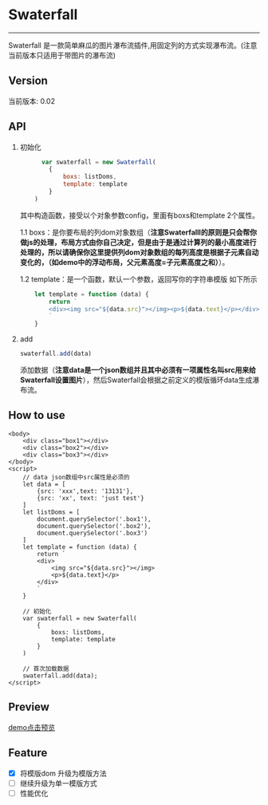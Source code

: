 # Swaterfall
---
Swaterfall 是一款简单麻瓜的图片瀑布流插件,用固定列的方式实现瀑布流。(注意当前版本只适用于带图片的瀑布流)

## Version
当前版本: 0.02

## API
1.	初始化

	```javascript
	      var swaterfall = new Swaterfall(
	        {
	            boxs: listDoms,
	            template: template
	        }
	    )
	```
	其中构造函数，接受以个对象参数config，里面有boxs和template 2个属性。
	
	1.1 boxs：是你要布局的列dom对象数组（**注意Swaterfalll的原则是只会帮你做js的处理，布局方式由你自己决定，但是由于是通过计算列的最小高度进行处理的，所以请确保你这里提供列dom对象数组的每列高度是根据子元素自动变化的，（如demo中的浮动布局，父元素高度=子元素高度之和）**）。
	
	1.2 template：是一个函数，默认一个参数，返回写你的字符串模版 如下所示
	
	```javascript
		let template = function (data) {
			return `
			<div><img src="${data.src}"></img><p>${data.text}</p></div>
			`
		}
	```


2. add

	```javascript
	swaterfall.add(data)
	```
	添加数据（**注意data是一个json数组并且其中必须有一项属性名叫src用来给Swaterfall设置图片**），然后Swaterfall会根据之前定义的模版循环data生成瀑布流。

## How to use

```javasript
<body>
    <div class="box1"></div>
    <div class="box2"></div>
    <div class="box3"></div>
</body>
<script>
	// data json数组中src属性是必须的
    let data = [
	    {src: 'xxx',text: '13131'},
	    {src: 'xx', text: 'just test'}        
    ]
    let listDoms = [
        document.querySelector('.box1'),
        document.querySelector('.box2'),
        document.querySelector('.box3')
    ]
    let template = function (data) {
        return `
        <div>
        	<img src="${data.src}"></img>
        	<p>${data.text}</p>
        </div>
        `
    }
    
    // 初始化
    var swaterfall = new Swaterfall(
        {
            boxs: listDoms,
            template: template
        }
    )
    
    // 首次加载数据
    swaterfall.add(data);
</script>

```

## Preview

<a href="https://yuanhaoyu.github.io/Swaterfall/test/index.html">demo点击预览<a/>

	
## Feature

- [x] 将模版dom 升级为模版方法
- [ ] 继续升级为单一模版方式
- [ ] 性能优化